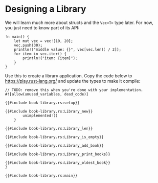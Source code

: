 # Designing a Library

We will learn much more about structs and the `Vec<T>` type later. For now,
you just need to know part of its API:

```rust,editable
fn main() {
    let mut vec = vec![10, 20];
    vec.push(30);
    println!("middle value: {}", vec[vec.len() / 2]);
    for item in vec.iter() {
        println!("item: {item}");
    }
}
```

Use this to create a library application. Copy the code below to
<https://play.rust-lang.org/> and update the types to make it compile:

```rust,should_panic
// TODO: remove this when you're done with your implementation.
#![allow(unused_variables, dead_code)]

{{#include book-library.rs:setup}}

{{#include book-library.rs:Library_new}}
        unimplemented!()
    }

{{#include book-library.rs:Library_len}}

{{#include book-library.rs:Library_is_empty}}

{{#include book-library.rs:Library_add_book}}

{{#include book-library.rs:Library_print_books}}

{{#include book-library.rs:Library_oldest_book}}
}

{{#include book-library.rs:main}}
```

<!-- <details>
    
[Solution](solutions-afternoon.md#designing-a-library)

</details>
 -->